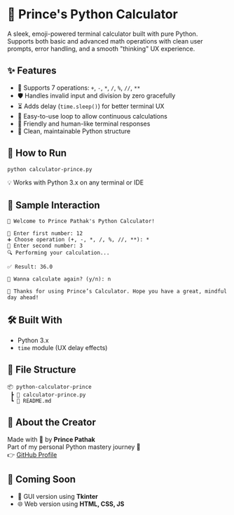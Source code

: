 # 🧮 Prince's Python Calculator

A sleek, emoji-powered terminal calculator built with pure Python.  
Supports both basic and advanced math operations with clean user prompts, error handling, and a smooth "thinking" UX experience.

## ✨ Features

- 🔢 Supports 7 operations: `+`, `-`, `*`, `/`, `%`, `//`, `**`
- 🛡️ Handles invalid input and division by zero gracefully
- ⏳ Adds delay (`time.sleep()`) for better terminal UX
- 🔁 Easy-to-use loop to allow continuous calculations
- 💬 Friendly and human-like terminal responses
- 🧼 Clean, maintainable Python structure

## 🚀 How to Run

```bash
python calculator-prince.py
```

💡 Works with Python 3.x on any terminal or IDE

## 🧠 Sample Interaction

```text
🧮 Welcome to Prince Pathak's Python Calculator!

🔢 Enter first number: 12
➕ Choose operation (+, -, *, /, %, //, **): *
🔢 Enter second number: 3
🔍 Performing your calculation...

✅ Result: 36.0

🔁 Wanna calculate again? (y/n): n

👋 Thanks for using Prince’s Calculator. Hope you have a great, mindful day ahead!
```

## 🛠 Built With

- Python 3.x  
- `time` module (UX delay effects)

## 📂 File Structure

```
📦 python-calculator-prince
 ┣ 📄 calculator-prince.py
 ┗ 📄 README.md
```

## 📌 About the Creator

Made with 💙 by **Prince Pathak**  
Part of my personal Python mastery journey 🚀  
👉 [GitHub Profile](https://github.com/princepathak25)

## 🌟 Coming Soon

- 🎨 GUI version using **Tkinter**  
- 🌐 Web version using **HTML, CSS, JS**
